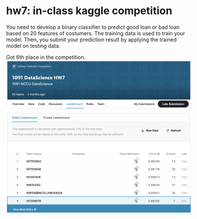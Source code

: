 # hw7: in-class kaggle competition

You need to develop a binary classifier to predict good loan or bad loan based on 20 features of costumers. The training data is used to train your model. Then, you submit your prediction result by applying the trained model on testing data.

Got 6th place in the competition. ![圖](截圖.png)
